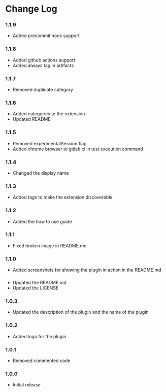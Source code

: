 # Change Log

### 1.1.9
- Added precommit hook support

### 1.1.8
- Added github actions support
- Added always tag in artifacts
### 1.1.7
- Removed duplicate category

### 1.1.6
- Added categories to the extension
- Updated README
### 1.1.5
- Removed experimentalSession flag
- Added chrome browser to gitlab ci in test execution command
### 1.1.4
- Changed the display name
### 1.1.3
- Added tags to make the extension discoverable
### 1.1.2
- Added the how to use guide
### 1.1.1
- Fixed broken image in README.md
### 1.1.0
- Added screenshots for showing the plugin in action in the README.md
###
- Updated the README.md
- Updated the LICENSE 
### 1.0.3
- Updated the description of the plugin and the name of the plugin
### 1.0.2
- Added logo for the plugin
### 1.0.1
- Removed commented code
### 1.0.0
- Initial release